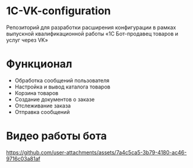 # 1C-VK-configuration
Репозиторий для разработки расширения конфигурации в рамках выпускной квалификационной работы «1С Бот-продавец товаров и услуг через VK»

# Функционал
- Обработка сообщений пользователя
- Настройка и вывод каталога товаров
- Корзина товаров
- Создание документов о заказе
- Отслеживание заказа
- Отправка сообщений

# Видео работы бота
https://github.com/user-attachments/assets/7a4c5ca5-3b79-4180-ac46-9716c03a81af
